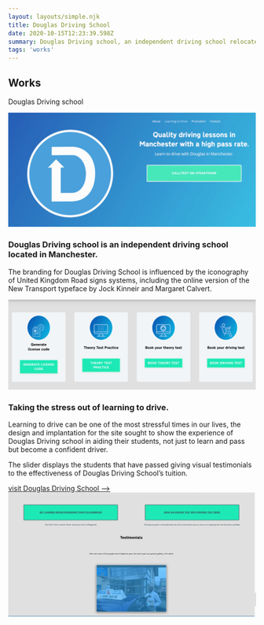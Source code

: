 ```yaml
---
layout: layouts/simple.njk
title: Douglas Driving School
date: 2020-10-15T12:23:39.598Z
summary: Douglas Driving school, an independent driving school relocated from Manchester northern England to Kent in southern England and back to Manchester after a year. I was brought onboard to update the website, information and aesthetics.
tags: 'works'
---
```


  <div class="section-title" data-aos="zoom-out">
          <h2>Works</h2>
          <p>Douglas Driving school</p>
        </div><div class="row"><div class="member" data-aos="fade-up">
    <div class="col-sm-12"><p><img src="/assets/img/portfolio/Douglas-Driving-School-hero-img-logolrg_p5vnek.png" class="img-fluid hero" alt="Child-Life-Touch-hero"></p>
     <div class="tab-pane" id="tab-3">
            <div class="row">
              <div class="col-lg-6 order-1 order-lg-1 mt-3 mt-lg-0">
                <h3>Douglas Driving school is an independent driving school located in Manchester.</h3>
                <p>
                  The branding for Douglas Driving School is influenced by the iconography of United Kingdom Road signs systems, including the online version of the New Transport typeface by Jock Kinneir and Margaret Calvert.
                </p>
              </div>
              <div class="col-lg-6 order-2 order-lg-2 text-center">
                <img src="/assets/img/portfolio/Douglas-Driving-School-user-options_tugfeh.png" alt="" class="img-fluid">
              </div>
            </div>
          </div>
          <div class="tab-pane" id="tab-4">
            <div class="row">
              <div class="col-lg-6 order-2 order-lg-1 mt-3 mt-lg-0">
                <h3>Taking the stress out of learning to drive.
                </h3>
                <p>Learning to drive can be one of the most stressful times in our lives, the design and implantation for the site sought to show the experience of Douglas Driving school in aiding their students, not just to learn and pass but become a confident driver.</p>

<p>The slider displays the students that have passed giving visual  testimonials to the effectiveness of Douglas Driving School’s tuition.

  </p>
  <div class="external-link p-5"><a href="https://www.douglasdrivingschool.com/">visit Douglas Driving School --></a>
</div>

</div>
<div class="col-lg-6 order-1 order-lg-2 text-center">
<img src="/assets/img/portfolio/Douglas-Driving-School-sliderpng(1).png" alt="Douglas-Driving-School" class="img-fluid">

</div>

</div>
</div>

</div>

  </div>

   </div><!--end data-aos="fade-up -->

 </div><!--end -->
  
  
</main><!-- End #main -->
